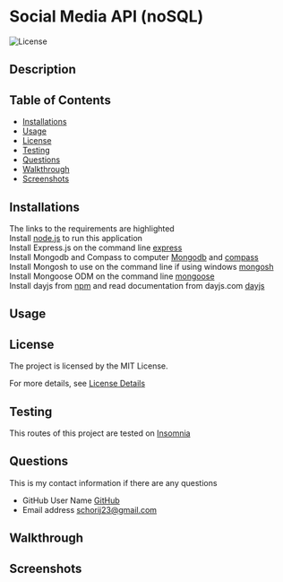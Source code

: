 # Social Media API (noSQL)

![License](https://img.shields.io/badge/License-MIT-yellow.svg)

## Description

## Table of Contents

* [Installations](#installations)
* [Usage](#usage)
* [License](#license)
* [Testing](#testing)
* [Questions](#questions)
* [Walkthrough](#walkthrough)
* [Screenshots](#screenshots)

## Installations
The links to the requirements are highlighted<br>
Install [node.js](https://nodejs.org/en) to run this application<br>
Install Express.js on the command line [express](https://www.npmjs.com/package/express)<br>
Install Mongodb and Compass to computer [Mongodb](https://www.mongodb.com/try/download/community/) and [compass](https://www.mongodb.com/products/tools/compass)<br>
Install Mongosh to use on the command line if using windows [mongosh](https://www.mongodb.com/docs/mongodb-shell/install/)<br>
Install Mongoose ODM on the command line [mongoose](https://www.npmjs.com/package/mongoose)<br>
Install dayjs from [npm](https://www.npmjs.com/package/dayjs) and read documentation from dayjs.com [dayjs](https://day.js.org/docs/en/installation/node-js)

## Usage

## License
The project is licensed by the MIT License.

For more details, see [License Details](https://choosealicense.com/licenses/mit/)

## Testing
This routes of this project are tested on [Insomnia](https://insomnia.rest/)
## Questions

  This is my contact information if there are any questions

  - GitHub User Name [GitHub](https://github.com/schorij23) 
  - Email address schorij23@gmail.com

## Walkthrough

## Screenshots







